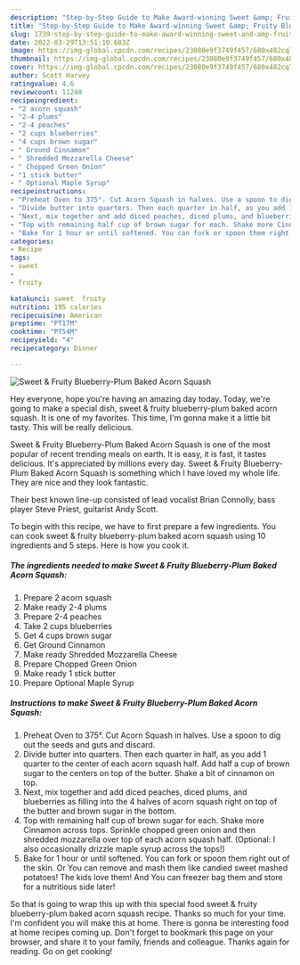 ```yaml
---
description: "Step-by-Step Guide to Make Award-winning Sweet &amp; Fruity Blueberry-Plum Baked Acorn Squash"
title: "Step-by-Step Guide to Make Award-winning Sweet &amp; Fruity Blueberry-Plum Baked Acorn Squash"
slug: 1739-step-by-step-guide-to-make-award-winning-sweet-and-amp-fruity-blueberry-plum-baked-acorn-squash
date: 2022-03-29T13:51:10.683Z
image: https://img-global.cpcdn.com/recipes/23080e9f3749f457/680x482cq70/sweet-fruity-blueberry-plum-baked-acorn-squash-recipe-main-photo.jpg
thumbnail: https://img-global.cpcdn.com/recipes/23080e9f3749f457/680x482cq70/sweet-fruity-blueberry-plum-baked-acorn-squash-recipe-main-photo.jpg
cover: https://img-global.cpcdn.com/recipes/23080e9f3749f457/680x482cq70/sweet-fruity-blueberry-plum-baked-acorn-squash-recipe-main-photo.jpg
author: Scott Harvey
ratingvalue: 4.6
reviewcount: 11240
recipeingredient:
- "2 acorn squash"
- "2-4 plums"
- "2-4 peaches"
- "2 cups blueberries"
- "4 cups brown sugar"
- " Ground Cinnamon"
- " Shredded Mozzarella Cheese"
- " Chopped Green Onion"
- "1 stick butter"
- " Optional Maple Syrup"
recipeinstructions:
- "Preheat Oven to 375°. Cut Acorn Squash in halves. Use a spoon to dig out the seeds and guts and discard."
- "Divide butter into quarters. Then each quarter in half, as you add 1 quarter to the center of each acorn squash half. Add half a cup of brown sugar to the centers on top of the butter. Shake a bit of cinnamon on top."
- "Next, mix together and add diced peaches, diced plums, and blueberries as filling into the 4 halves of acorn squash right on top of the butter and brown sugar in the bottom."
- "Top with remaining half cup of brown sugar for each. Shake more Cinnamon across tops. Sprinkle chopped green onion and then shredded mozzarella over top of each acorn squash half. (Optional: I also occasionally drizzle maple syrup across the tops!)"
- "Bake for 1 hour or until softened. You can fork or spoon them right out of the skin. Or You can remove and mash them like candied sweet mashed potatoes! The kids love them! And You can freezer bag them and store for a nutritious side later!"
categories:
- Recipe
tags:
- sweet
- 
- fruity

katakunci: sweet  fruity 
nutrition: 195 calories
recipecuisine: American
preptime: "PT17M"
cooktime: "PT54M"
recipeyield: "4"
recipecategory: Dinner

---
```



![Sweet & Fruity Blueberry-Plum Baked Acorn Squash](https://img-global.cpcdn.com/recipes/23080e9f3749f457/680x482cq70/sweet-fruity-blueberry-plum-baked-acorn-squash-recipe-main-photo.jpg)

Hey everyone, hope you're having an amazing day today. Today, we're going to make a special dish, sweet & fruity blueberry-plum baked acorn squash. It is one of my favorites. This time, I'm gonna make it a little bit tasty. This will be really delicious.

Sweet & Fruity Blueberry-Plum Baked Acorn Squash is one of the most popular of recent trending meals on earth. It is easy, it is fast, it tastes delicious. It's appreciated by millions every day. Sweet & Fruity Blueberry-Plum Baked Acorn Squash is something which I have loved my whole life. They are nice and they look fantastic.

Their best known line-up consisted of lead vocalist Brian Connolly, bass player Steve Priest, guitarist Andy Scott.


To begin with this recipe, we have to first prepare a few ingredients. You can cook sweet & fruity blueberry-plum baked acorn squash using 10 ingredients and 5 steps. Here is how you cook it.

<!--inarticleads1-->

##### The ingredients needed to make Sweet & Fruity Blueberry-Plum Baked Acorn Squash:

1. Prepare 2 acorn squash
1. Make ready 2-4 plums
1. Prepare 2-4 peaches
1. Take 2 cups blueberries
1. Get 4 cups brown sugar
1. Get  Ground Cinnamon
1. Make ready  Shredded Mozzarella Cheese
1. Prepare  Chopped Green Onion
1. Make ready 1 stick butter
1. Prepare  Optional Maple Syrup




<!--inarticleads2-->

##### Instructions to make Sweet & Fruity Blueberry-Plum Baked Acorn Squash:

1. Preheat Oven to 375°. Cut Acorn Squash in halves. Use a spoon to dig out the seeds and guts and discard.
1. Divide butter into quarters. Then each quarter in half, as you add 1 quarter to the center of each acorn squash half. Add half a cup of brown sugar to the centers on top of the butter. Shake a bit of cinnamon on top.
1. Next, mix together and add diced peaches, diced plums, and blueberries as filling into the 4 halves of acorn squash right on top of the butter and brown sugar in the bottom.
1. Top with remaining half cup of brown sugar for each. Shake more Cinnamon across tops. Sprinkle chopped green onion and then shredded mozzarella over top of each acorn squash half. (Optional: I also occasionally drizzle maple syrup across the tops!)
1. Bake for 1 hour or until softened. You can fork or spoon them right out of the skin. Or You can remove and mash them like candied sweet mashed potatoes! The kids love them! And You can freezer bag them and store for a nutritious side later!




So that is going to wrap this up with this special food sweet & fruity blueberry-plum baked acorn squash recipe. Thanks so much for your time. I'm confident you will make this at home. There is gonna be interesting food at home recipes coming up. Don't forget to bookmark this page on your browser, and share it to your family, friends and colleague. Thanks again for reading. Go on get cooking!
